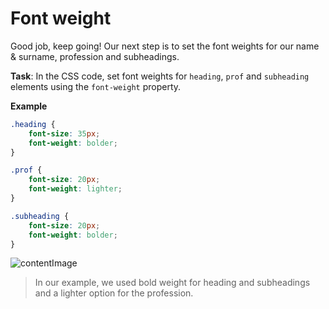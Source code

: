 # Font weight

Good job, keep going! Our next step is to set the font weights for our name & surname, profession and subheadings.

**Task**: In the CSS code, set font weights for `heading`, `prof` and `subheading` elements using the `font-weight` property.

**Example**
```css
.heading {
    font-size: 35px;
    font-weight: bolder;
} 

.prof {
    font-size: 20px;
    font-weight: lighter;
}

.subheading {
    font-size: 20px;
    font-weight: bolder;
} 
```

![contentImage](https://api.sololearn.com/DownloadFile?id=4694)

>In our example, we used bold weight for heading and subheadings and a lighter option for the profession.
